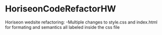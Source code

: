 # HoriseonCodeRefactorHW

Horiseon wedsite refactoring:
  -Multiple changes to style.css and index.html for formating and semantics all labeled inside the css file
  

   
   
  
